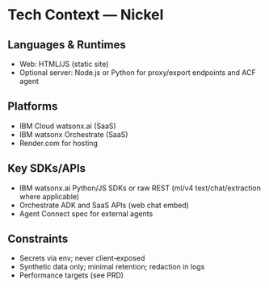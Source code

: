 # Tech Context — Nickel

## Languages & Runtimes
- Web: HTML/JS (static site)
- Optional server: Node.js or Python for proxy/export endpoints and ACF agent

## Platforms
- IBM Cloud watsonx.ai (SaaS)
- IBM watsonx Orchestrate (SaaS)
- Render.com for hosting

## Key SDKs/APIs
- IBM watsonx.ai Python/JS SDKs or raw REST (ml/v4 text/chat/extraction where applicable)
- Orchestrate ADK and SaaS APIs (web chat embed)
- Agent Connect spec for external agents

## Constraints
- Secrets via env; never client‑exposed
- Synthetic data only; minimal retention; redaction in logs
- Performance targets (see PRD) 
